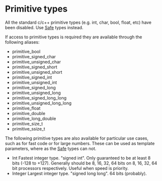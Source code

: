 # Primitive types

All the standard c/c++ primitive types (e.g. int, char, bool, float, etc) have been disabled.
Use [Safe](safe.hpp.md#safe) types instead.

If access to primitive types is required they are available through the following aliases:

* primitive_bool
* primitive_signed_char
* primitive_unsigned_char
* primitive_signed_short
* primitive_unsigned_short
* primitive_signed_int
* primitive_unsigned_int
* primitive_signed_long
* primitive_unsigned_long
* primitive_signed_long_long
* primitive_unsigned_long_long
* primitive_float
* primitive_double
* primitive_long_double
* primitive_size_t
* primitive_ssize_t

The following primitive types are also available for particular use cases, such as for fast code or
for large numbers. These can be used as template parameters, where as the [Safe](safe.hpp.md#safe) types can not.

* Int
    Fastest integer type. "signed int". Only guaranteed to be at least 8 bits (-128 to +127). Generally should be 8, 16, 32, 64 bits on 8, 16, 32, 64 bit processors respectively.
    Useful when speed is priority.
* Integer
    Largest integer type. "signed long long". 64 bits (probably).
